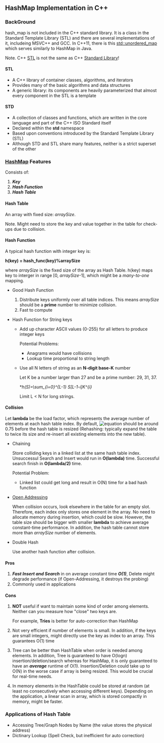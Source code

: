 
HashMap Implementation in C++ 
------------

### BackGround
hash_map is not included in the C++ standard library. It is a class in
the Standard Template Library (STL) and there are several implementations of it,
includeing MSVC++ and GCC. In C++11, there is this [std::unordered_map][1] which
serves similarly to HashMap in Java.

Note. C++ [STL][2] is not the same as C++ [Standard Library][3]! 

#### STL

* A C++ library of container classes, algorithms, and iterators
* Provides many of the basic algorithms and data structures 
* A generic library: its components are heavily parameterized that almost every component in the STL 
 is a template

#### STD

* A collection of classes and functions, which are written in the core language and part of the C++ ISO Standard itself
* Declared within the **std** namespace
* Based upon conventions introduced by the Standard Template Library (STL)
* Although STD and STL share many features, neither is a strict superset of the other

### [HashMap][5] Features

Consists of:

1. ***Key***
2. ***Hash Function***
3. ***Hash Table***

#### Hash Table

An array with fixed size: *arraySize*. 

Note. Might need to store the key and value together in the table for check-ups due to collision.


#### Hash Function

A typical hash function with integer key is:

**h(key) = hash_func(key)%arraySize**

where *arraySize* is the fixed size of the array as Hash Table.
h(key) maps key to interger in range [0, *arraySize*-1], which might be 
a *many-to-one* mapping. 

* Good Hash Function

	1. Distribute keys uniformly over all table indices. This means *arraySize* should 
be a **prime** number to minimize collision.
	2. Fast to compute

* Hash Function for String keys

	- Add up character ASCII values (0-255) for all letters to produce integer keys

		Potential Problems:
		* Anagrams would have collisions
		* Lookup time proportional to string length
		
	- Use all N letters of string as an **N-digit base-K** number

		Let K be a number larger than 27 and be a prime number: 29, 31, 37.
		
		**h(S)=\sum_{i=0}^{L-1} S[L-1-i]*K^{i}**
		
		Limit L < N for long strings.
		

#### Collision

Let **lambda** be the load factor, which
 represents the average number of elements at each
hash table index. By default, ![equation](http://latex.codecogs.com/gif.latex?\lambda)
 should be around 0.75 before the hash table is resized (Rehashing: typically 
 expand the table to twice its size and re-insert all existing elements into the new table).

- Chaining

	Store colliding keys in a linked list at the same hash table index. Unsuccessul Search
	and Insert would run in **O(lambda)** time. Successful search finish in **O(lambda/2)** time.
	
	Potential Problem:
	
	* Linked list could get long and result in O(N) time for a bad hash function

- [Open Addressing][4]

	When collision occurs, look elsewhere in the table for an empty slot. Therefore, 
	each index only stores one element in the array. No need to allocate memory 
	during insertion, which could be slow. However, the table size should be bigger
	with smaller **lambda** to achieve average constant-time performance. In addition,
	the hash table cannot store more than *arraySize* number of elements.
	
- Double Hash

	Use another hash function after collision.


#### Pros

1. ***Fast Insert and Search*** in on average constant time ***O(1)***, Delete might degrade performance (if Open-Addressing, it destroys the probing)
2. Commonly used in applications


#### Cons

1. **NOT** useful if want to maintain some kind of order among elements. Neither can you measure how "close" two keys are.
	
	For example, **Tries** is better for auto-correction than HashMap 
	
2. Not very efficient if number of elements is small. In addition, if the keys are small 
integers, might directly use the key as index to an array. This guarantees O(1) time

3. Tree can be better than HashTable when order is needed among elements. In addition,
Tree is guaranteed to have O(logn) insertion/deletion/search whereas for HashMap, it is 
only guaranteed to have an ***average*** runtime of O(1). Insertion/Deletion could take 
up to O(N) in the worse case if array is being resized. This would be crucial for real-time
needs.

4. In memory elements in the HashTable could be stored at random (at least no consecutively 
when accessing different keys). Depending on the application, a linear scan in array, which 
is stored compactly in memory, might be faster. 
	


### Applications of Hash Table

* Accessing Tree/Graph Nodes by Name (the value stores the physical address)
* Dictinary Lookup (Spell Check, but inefficient for auto correction)



[1]: http://www.cplusplus.com/reference/unordered_set/unordered_set/
[2]: http://www.sgi.com/tech/stl/stl_introduction.html
[3]: http://en.wikipedia.org/wiki/C++_Standard_Library
[4]: http://en.wikipedia.org/wiki/Open_addressing
[5]: http://www.eecs.wsu.edu/~ananth/CptS223/Lectures/hashing.pdf

